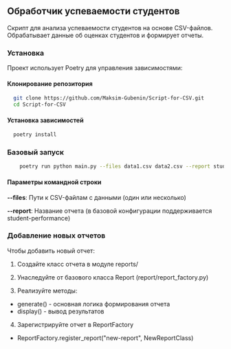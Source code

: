 ## Обработчик успеваемости студентов
Скрипт для анализа успеваемости студентов на основе CSV-файлов. Обрабатывает данные об оценках студентов и формирует отчеты.

### Установка
Проект использует Poetry для управления зависимостями:

#### Клонирование репозитория
```bash
  git clone https://github.com/Maksim-Gubenin/Script-for-CSV.git
  cd Script-for-CSV
````
#### Установка зависимостей
```bash
  poetry install
```

### Базовый запуск
```bash
    poetry run python main.py --files data1.csv data2.csv --report student-performance
```
#### Параметры командной строки

**--files**: Пути к CSV-файлам с данными (один или несколько)

**--report**: Название отчета (в базовой конфигурации поддерживается student-performance)

### Добавление новых отчетов

Чтобы добавить новый отчет:

1. Создайте класс отчета в модуле reports/

2. Унаследуйте от базового класса Report  (report/report_factory.py)

3. Реализуйте методы:
- generate() - основная логика формирования отчета
- display() - вывод результатов
4. Зарегистрируйте отчет в ReportFactory
- ReportFactory.register_report("new-report", NewReportClass) 